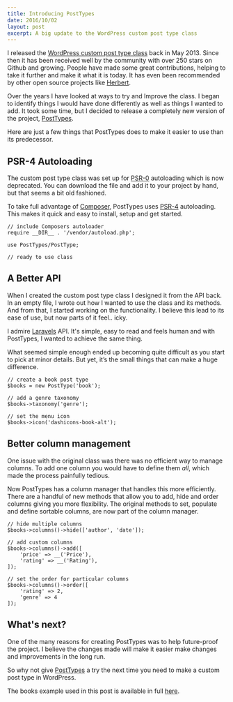 ```yaml
---
title: Introducing PostTypes
date: 2016/10/02
layout: post
excerpt: A big update to the WordPress custom post type class
---
```


I released the [WordPress custom post type class](https://github.com/jjgrainger/wp-custom-post-type-class) back in May 2013. Since then it has been received well by the community with over 250 stars on Github and growing. People have made some great contributions, helping to take it further and make it what it is today. It has even been recommended by other open source projects like [Herbert](http://getherbert.com/0.9/custom-post-types).

Over the years I have looked at ways to try and Improve the class. I began to identify things I would have done differently as well as things I wanted to add. It took some time, but I decided to release a completely new version of the project, [PostTypes](https://github.com/jjgrainger/PostTypes).

Here are just a few things that PostTypes does to make it easier to use than its predecessor.

## PSR-4 Autoloading

The custom post type class was set up for [PSR-0](http://www.php-fig.org/psr/psr-0/) autoloading which is now deprecated. You can download the file and add it to your project by hand, but that seems a bit old fashioned.

To take full advantage of [Composer](https://getcomposer.org/), PostTypes uses [PSR-4](http://www.php-fig.org/psr/psr-4/) autoloading. This makes it quick and easy to install, setup and get started.

```php?start_inline=true
// include Composers autoloader
require __DIR__ . '/vendor/autoload.php';

use PostTypes/PostType;

// ready to use class
```

## A Better API

When I created the custom post type class I designed it from the API back. In an empty file, I wrote out how I wanted to use the class and its methods. And from that, I started working on the functionality. I believe this lead to its ease of use, but now parts of it feel.. icky.

I admire [Laravels](https://laravel.com/) API. It's simple, easy to read and feels human and with PostTypes, I wanted to achieve the same thing.

What seemed simple enough ended up becoming quite difficult as you start to pick at minor details. But yet, it’s the small things that can make a huge difference.

```php?start_inline=true
// create a book post type
$books = new PostType('book');

// add a genre taxonomy
$books->taxonomy('genre');

// set the menu icon
$books->icon('dashicons-book-alt');
```

## Better column management

One issue with the original class was there was no efficient way to manage columns. To add one column you would have to define them *all*, which made the process painfully tedious.

Now PostTypes has a column manager that handles this more efficiently. There are a handful of new methods that allow you to add, hide and order columns giving you more flexibility. The original methods to set, populate and define sortable columns, are now part of the column manager.

```php?start_inline=true
// hide multiple columns
$books->columns()->hide(['author', 'date']);

// add custom columns
$books->columns()->add([
    'price' => __('Price'),
    'rating' => __('Rating'),
]);

// set the order for particular columns
$books->columns()->order([
    'rating' => 2,
    'genre' => 4
]);
```

## What's next?

One of the many reasons for creating PostTypes was to help future-proof the project. I believe the changes made will make it easier make changes and improvements in the long run.

So why not give [PostTypes](https://github.com/jjgrainger/PostTypes) a try the next time you need to make a custom post type in WordPress.

The books example used in this post is available in full [here](https://github.com/jjgrainger/PostTypes/blob/master/examples/books.php).
